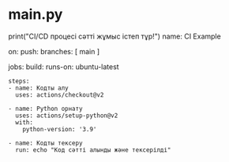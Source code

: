 # main.py
print("CI/CD процесі сәтті жұмыс істеп тұр!")
name: CI Example

on:
  push:
    branches: [ main ]

jobs:
  build:
    runs-on: ubuntu-latest

    steps:
    - name: Кодты алу
      uses: actions/checkout@v2

    - name: Python орнату
      uses: actions/setup-python@v2
      with:
        python-version: '3.9'

    - name: Кодты тексеру
      run: echo "Код сәтті алынды және тексерілді"

